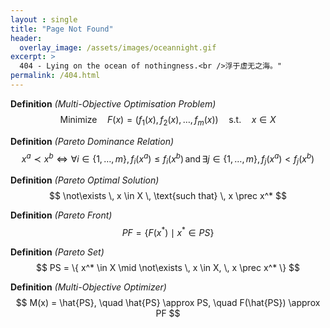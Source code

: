 ```yaml
---
layout : single
title: "Page Not Found"
header:
  overlay_image: /assets/images/oceannight.gif
excerpt: >
  404 - Lying on the ocean of nothingness.<br />浮于虚无之海。"
permalink: /404.html
---
```


<script src="https://cdn.jsdelivr.net/npm/mathjax@3/es5/tex-mml-chtml.js"></script>

**Definition** *(Multi-Objective Optimisation Problem)*  
$$
\text{Minimize} \quad F(x) = (f_1(x), f_2(x), \dots, f_m(x)) \quad \text{s.t.} \quad x \in X
$$

**Definition** *(Pareto Dominance Relation)*  
$$
x^a \prec x^b \iff \forall i \in \{1, \dots, m\}, \, f_i(x^a) \leq f_i(x^b) \, \text{and} \, \exists j \in \{1, \dots, m\}, \, f_j(x^a) < f_j(x^b)
$$

**Definition** *(Pareto Optimal Solution)*  
$$
\not\exists \, x \in X \, \text{such that} \, x \prec x^*
$$

**Definition** *(Pareto Front)*  
$$
PF = \{ F(x^*) \mid x^* \in PS \}
$$

**Definition** *(Pareto Set)*  
$$
PS = \{ x^* \in X \mid \not\exists \, x \in X, \, x \prec x^* \}
$$

**Definition** *(Multi-Objective Optimizer)*  
$$
M(x) = \hat{PS}, \quad \hat{PS} \approx PS, \quad F(\hat{PS}) \approx PF
$$
